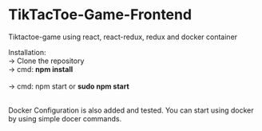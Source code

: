 # TikTacToe-Game-Frontend
Tiktactoe-game using react, react-redux, redux and docker container

Installation: <br />
 -> Clone the repository<br />
 -> cmd:	<strong>npm install</strong><br />	
 -> cmd: </strong>npm start</strong> or <strong>sudo npm start</strong>
 
 <br />
Docker Configuration is also added and tested.  You can start using docker by using simple docer commands. 
